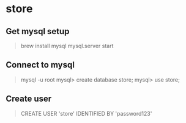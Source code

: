 # store
## Get mysql setup
> brew install mysql
> mysql.server start

## Connect to mysql
> mysql -u root
mysql> create database store;
mysql> use store;

## Create user
> CREATE USER 'store' IDENTIFIED BY 'password123'